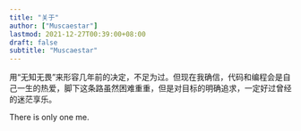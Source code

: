 ```yaml
---
title: "关于"
author: ["Muscaestar"]
lastmod: 2021-12-27T00:39:00+08:00
draft: false
subtitle: "Muscaestar"
---
```


用“无知无畏”来形容几年前的决定，不足为过。但现在我确信，代码和编程会是自己一生的热爱，脚下这条路虽然困难重重，但是对目标的明确追求，一定好过曾经的迷茫享乐。

There is only one me.